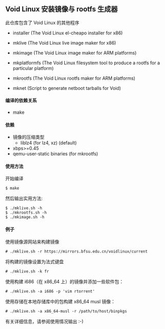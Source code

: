 ## Void Linux 安装镜像与 rootfs 生成器

此仓库包含了 Void Linux 的其他程序
 * installer (The Void Linux el-cheapo installer for x86)
 * mklive    (The Void Linux live image maker for x86)

 * mkimage   (The Void Linux image maker for ARM platforms)
 * mkplatformfs (The Void Linux filesystem tool to produce a rootfs for a particular platform)
 * mkrootfs  (The Void Linux rootfs maker for ARM platforms)
 * mknet (Script to generate netboot tarballs for Void)

#### 编译的依赖关系
 * make

#### 依赖
 * 镜像的压缩类型
   * liblz4 (for lz4, xz) (default)
 * xbps>=0.45
 * qemu-user-static binaries (for mkrootfs)

#### 使用方法

开始编译

    $ make
 
然后输出实用方法:

    $ ./mklive.sh -h
    $ ./mkrootfs.sh -h
    $ ./mkimage.sh -h

#### 例子

使用镜像源网站来构建镜像

    # ./mklive.sh -r https://mirrors.bfsu.edu.cn/voidlinux/current 
    
将构建的镜像设置为法式键盘

    # ./mklive.sh -k fr

使用构建 i686（在 x86\_64 上）的镜像并添加一些软件包：

    # ./mklive.sh -a i686 -p 'vim rtorrent'

使用存储在本地存储库中的包构建 x86\_64 musl 镜像：

    # ./mklive.sh -a x86_64-musl -r /path/to/host/binpkgs

有关详细信息，请参阅使用情况输出 :-)
